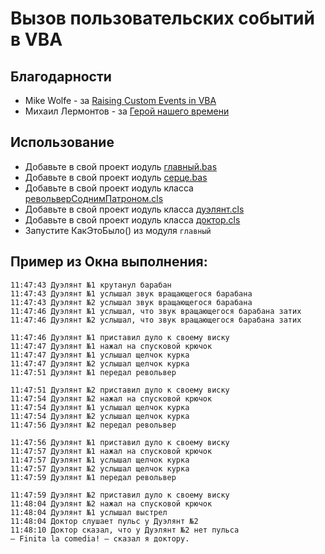 # Вызов пользовательских событий в VBA
## Благодарности
- Mike Wolfe - за [Raising Custom Events in VBA](https://nolongerset.com/raising-custom-events-in-vba)
- Михаил Лермонтов - за [Герой нашего времени](https://ru.wikipedia.org/wiki/Герой_нашего_времени)

## Использование
- Добавьте в свой проект иодуль [главный.bas](ru/главный.bas)
- Добавьте в свой проект иодуль [серце.bas](ru/серце.bas)
- Добавьте в свой проект иодуль класса [револьверСоднимПатроном.cls](ru/револьверСоднимПатроном.cls)
- Добавьте в свой проект иодуль класса [дуэлянт.cls](ru/дуэлянт.cls)
- Добавьте в свой проект иодуль класса [доктор.cls](ru/доктор.cls)
- Запустите КакЭтоБыло() из модуля `главный`
## Пример из Окна выполнения:
```
11:47:43 Дуэлянт №1 крутанул барабан
11:47:43 Дуэлянт №1 услышал звук вращающегося барабана
11:47:43 Дуэлянт №2 услышал звук вращающегося барабана
11:47:46 Дуэлянт №1 услышал, что звук вращающегося барабана затих
11:47:46 Дуэлянт №2 услышал, что звук вращающегося барабана затих

11:47:46 Дуэлянт №1 приставил дуло к своему виску
11:47:47 Дуэлянт №1 нажал на спусковой крючок
11:47:47 Дуэлянт №1 услышал щелчок курка
11:47:47 Дуэлянт №2 услышал щелчок курка
11:47:51 Дуэлянт №1 передал револьвер

11:47:51 Дуэлянт №2 приставил дуло к своему виску
11:47:54 Дуэлянт №2 нажал на спусковой крючок
11:47:54 Дуэлянт №1 услышал щелчок курка
11:47:54 Дуэлянт №2 услышал щелчок курка
11:47:56 Дуэлянт №2 передал револьвер

11:47:56 Дуэлянт №1 приставил дуло к своему виску
11:47:57 Дуэлянт №1 нажал на спусковой крючок
11:47:57 Дуэлянт №1 услышал щелчок курка
11:47:57 Дуэлянт №2 услышал щелчок курка
11:47:59 Дуэлянт №1 передал револьвер

11:47:59 Дуэлянт №2 приставил дуло к своему виску
11:48:04 Дуэлянт №2 нажал на спусковой крючок
11:48:04 Дуэлянт №1 услышал выстрел
11:48:04 Доктор слушает пульс у Дуэлянт №2
11:48:10 Доктор сказал, что у Дуэлянт №2 нет пульса
– Finita la comedia! – сказал я доктору.
```
